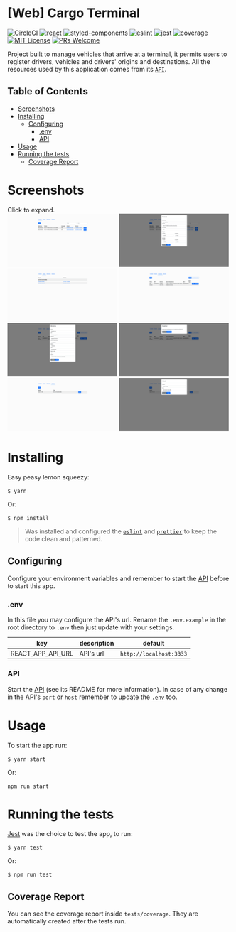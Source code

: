 # [Web] Cargo Terminal
[![CircleCI](https://img.shields.io/circleci/build/github/DiegoVictor/cargo-terminal-web?style=flat-square&logo=circleci)](https://app.circleci.com/pipelines/github/DiegoVictor/cargo-terminal-web)
[![react](https://img.shields.io/badge/reactjs-18.2.0-61dafb?style=flat-square&logo=react)](https://reactjs.org/)
[![styled-components](https://img.shields.io/badge/styled_components-6.1.19-db7b86?style=flat-square&logo=styled-components)](https://styled-components.com/)
[![eslint](https://img.shields.io/badge/eslint-8.27.0-4b32c3?style=flat-square&logo=eslint)](https://eslint.org/)
[![jest](https://img.shields.io/badge/jest-27.5.1-brightgreen?style=flat-square&logo=jest)](https://jestjs.io/)
[![coverage](https://img.shields.io/codecov/c/gh/DiegoVictor/cargo-terminal-web?logo=codecov&style=flat-square)](https://app.codecov.io/gh/DiegoVictor/cargo-terminal-web/tree/main)
[![MIT License](https://img.shields.io/badge/license-MIT-green?style=flat-square)](https://raw.githubusercontent.com/DiegoVictor/cargo-terminal-web/main/LICENSE)
[![PRs Welcome](https://img.shields.io/badge/PRs-welcome-brightgreen.svg?style=flat-square)](http://makeapullrequest.com)

Project built to manage vehicles that arrive at a terminal, it permits users to register drivers, vehicles and drivers' origins and destinations. All the resources used by this application comes from its [`API`](https://github.com/DiegoVictor/cargo-terminal-api).

## Table of Contents
* [Screenshots](#screenshots)
* [Installing](#installing)
  * [Configuring](#configuring)
    * [.env](#env)
    * [API](#api)
* [Usage](#usage)
* [Running the tests](#running-the-tests)
  * [Coverage Report](#coverage-report)

# Screenshots
Click to expand.<br>
<img src="https://raw.githubusercontent.com/DiegoVictor/cargo-terminal-web/main/screenshots/terminal.png" width="49%"/>
<img src="https://raw.githubusercontent.com/DiegoVictor/cargo-terminal-web/main/screenshots/terminal-edit.png" width="49%"/>
<img src="https://raw.githubusercontent.com/DiegoVictor/cargo-terminal-web/main/screenshots/travels.png" width="49%"/>
<img src="https://raw.githubusercontent.com/DiegoVictor/cargo-terminal-web/main/screenshots/drivers.png" width="49%"/>
<img src="https://raw.githubusercontent.com/DiegoVictor/cargo-terminal-web/main/screenshots/driver-edit.png" width="49%"/>
<img src="https://raw.githubusercontent.com/DiegoVictor/cargo-terminal-web/main/screenshots/driver-disable.png" width="49%"/>
<img src="https://raw.githubusercontent.com/DiegoVictor/cargo-terminal-web/main/screenshots/vehicles.png" width="49%"/>
<img src="https://raw.githubusercontent.com/DiegoVictor/cargo-terminal-web/main/screenshots/vehicle-edit.png" width="49%"/>

# Installing
Easy peasy lemon squeezy:
```
$ yarn
```
Or:
```
$ npm install
```
> Was installed and configured the [`eslint`](https://eslint.org/) and [`prettier`](https://prettier.io/) to keep the code clean and patterned.

## Configuring
Configure your environment variables and remember to start the [API](https://github.com/DiegoVictor/cargo-terminal-api) before to start this app.

### .env
In this file you may configure the API's url. Rename the `.env.example` in the root directory to `.env` then just update with your settings.

key|description|default
---|---|---
REACT_APP_API_URL|API's url|`http://localhost:3333`

### API
Start the [API](https://github.com/DiegoVictor/cargo-terminal-api) (see its README for more information). In case of any change in the API's `port` or `host` remember to update the [`.env`](#env) too.

# Usage
To start the app run:
```
$ yarn start
```
Or:
```
npm run start
```

# Running the tests
[Jest](https://jestjs.io) was the choice to test the app, to run:
```
$ yarn test
```
Or:
```
$ npm run test
```

## Coverage Report
You can see the coverage report inside `tests/coverage`. They are automatically created after the tests run.
